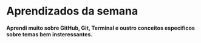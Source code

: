 # Aprendizados da semana

**Aprendi muito sobre GitHub, Git, Terminal e oustro conceitos especificos sobre temas bem insteressantes.**